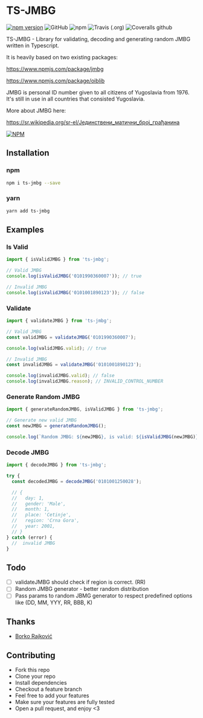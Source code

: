 # TS-JMBG

[![npm version](https://badge.fury.io/js/ts-jmbg.svg)](https://www.npmjs.com/package/ts-jmbg)
![GitHub](https://img.shields.io/github/license/borko-rajkovic/ts-jmbg)
![npm](https://img.shields.io/npm/dt/ts-jmbg)
![Travis (.org)](https://img.shields.io/travis/borko-rajkovic/ts-jmbg)
![Coveralls github](https://img.shields.io/coveralls/github/borko-rajkovic/ts-jmbg)

TS-JMBG - Library for validating, decoding and generating random JMBG written in Typescript.

It is heavily based on two existing packages:

<https://www.npmjs.com/package/jmbg>

<https://www.npmjs.com/package/oiblib>

JMBG is personal ID number given to all citizens of Yugoslavia from 1976. It's still in use in all countries that consisted Yugoslavia.

More about JMBG here:

<https://sr.wikipedia.org/sr-el/Јединствени_матични_број_грађанина>

[![NPM](https://nodei.co/npm/ts-jmbg.png?downloads=true&downloadRank=true&stars=true)](https://npmjs.org/ts-jmbg)

## Installation

### npm

```bash
npm i ts-jmbg --save
```

### yarn

```bash
yarn add ts-jmbg
```

## Examples

### Is Valid

```javascript
import { isValidJMBG } from 'ts-jmbg';

// Valid JMBG
console.log(isValidJMBG('0101990360007')); // true

// Invalid JMBG
console.log(isValidJMBG('0101001890123')); // false
```

### Validate

```javascript
import { validateJMBG } from 'ts-jmbg';

// Valid JMBG
const validJMBG = validateJMBG('0101990360007');

console.log(validJMBG.valid); // true

// Invalid JMBG
const invalidJMBG = validateJMBG('0101001890123');

console.log(invalidJMBG.valid); // false
console.log(invalidJMBG.reason); // INVALID_CONTROL_NUMBER
```

### Generate Random JMBG

```javascript
import { generateRandomJMBG, isValidJMBG } from 'ts-jmbg';

// Generate new valid JMBG
const newJMBG = generateRandomJMBG();

console.log(`Random JMBG: ${newJMBG}, is valid: ${isValidJMBG(newJMBG)}`);
```

### Decode JMBG

```javascript
import { decodeJMBG } from 'ts-jmbg';

try {
  const decodedJMBG = decodeJMBG('0101001250028');

  // {
  //   day: 1,
  //   gender: 'Male',
  //   month: 1,
  //   place: 'Cetinje',
  //   region: 'Crna Gora',
  //   year: 2001,
  // }
} catch (error) {
  //  invalid JMBG
}
```

## Todo

- [ ] validateJMBG should check if region is correct. (RR)
- [ ] Random JMBG generator - better random distribution
- [ ] Pass params to random JBMG generator to respect predefined options like (DD, MM, YYY, RR, BBB, K)

## Thanks

- [Borko Rajković](https://github.com/borko-rajkovic)

## Contributing

- Fork this repo
- Clone your repo
- Install dependencies
- Checkout a feature branch
- Feel free to add your features
- Make sure your features are fully tested
- Open a pull request, and enjoy <3
